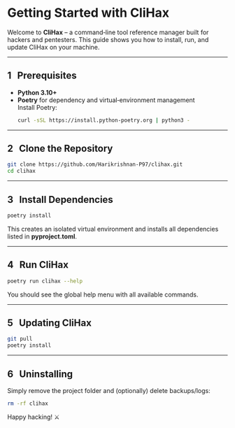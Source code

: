 # Getting Started with **CliHax**

Welcome to **CliHax** – a command‑line tool reference manager built for hackers and pentesters.
This guide shows you how to install, run, and update CliHax on your machine.

---
## 1 Prerequisites
- **Python 3.10+**
- **Poetry** for dependency and virtual‑environment management  
  Install Poetry:  
  ```bash
  curl -sSL https://install.python-poetry.org | python3 -
  ```

---
## 2 Clone the Repository
```bash
git clone https://github.com/Harikrishnan-P97/clihax.git
cd clihax
```

---
## 3 Install Dependencies
```bash
poetry install
```

This creates an isolated virtual environment and installs all dependencies listed in **pyproject.toml**.

---
## 4 Run CliHax
```bash
poetry run clihax --help
```

You should see the global help menu with all available commands.

---
## 5 Updating CliHax
```bash
git pull
poetry install
```

---
## 6 Uninstalling
Simply remove the project folder and (optionally) delete backups/logs:
```bash
rm -rf clihax
```

Happy hacking! ⚔️